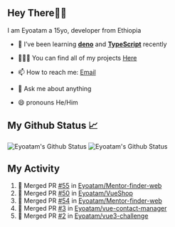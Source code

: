 ## Hey There👋🏽

I am Eyoatam a 15yo, developer from Ethiopia

- 🔭 I’ve been learning **[deno](https://github.com/denoland/deno)** and **[TypeScript](https://github.com/microsoft/TypeScript)** recently 

- 🧑🏽‍💻  You can find all of my projects [Here](https://github.com/Eyoatam?tab=repositories)

- 📫  How to reach me: [Email](mailto:eyoatamtamirat7@gmail.com)

- 💬 Ask me about anything

- 😄 pronouns He/Him

## My Github Status 📈 
<p> 
  <img src="https://github-readme-stats.vercel.app/api?username=Eyoatam&show_icons=true&theme=prussian" alt="Eyoatam's Github Status" />
  <img src="https://github-readme-stats.vercel.app/api/top-langs/?username=Eyoatam&layout=compact&theme=prussian" alt="Eyoatam's Github Status" />
</p>

## My Activity

<!--START_SECTION:activity-->
1. 🎉 Merged PR [#55](https://github.com/Eyoatam/Mentor-finder-web/pull/55) in [Eyoatam/Mentor-finder-web](https://github.com/Eyoatam/Mentor-finder-web)
2. 🎉 Merged PR [#50](https://github.com/Eyoatam/VueShop/pull/50) in [Eyoatam/VueShop](https://github.com/Eyoatam/VueShop)
3. 🎉 Merged PR [#54](https://github.com/Eyoatam/Mentor-finder-web/pull/54) in [Eyoatam/Mentor-finder-web](https://github.com/Eyoatam/Mentor-finder-web)
4. 🎉 Merged PR [#3](https://github.com/Eyoatam/vue-contact-manager/pull/3) in [Eyoatam/vue-contact-manager](https://github.com/Eyoatam/vue-contact-manager)
5. 🎉 Merged PR [#2](https://github.com/Eyoatam/vue3-challenge/pull/2) in [Eyoatam/vue3-challenge](https://github.com/Eyoatam/vue3-challenge)
<!--END_SECTION:activity-->
